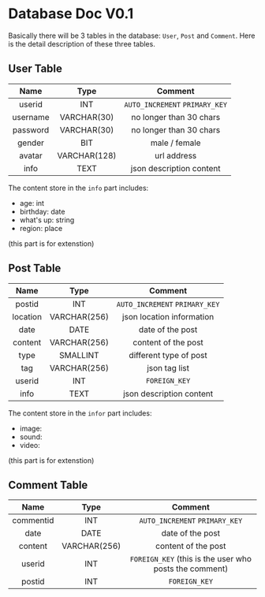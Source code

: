 # Database Doc V0.1

Basically there will be 3 tables in the database: `User`, `Post` and `Comment`. Here is the detail description of these three tables.

## User Table

Name | Type | Comment
:--: | :--: | :--:
userid | INT | `AUTO_INCREMENT` `PRIMARY_KEY`
username | VARCHAR(30) | no longer than 30 chars
password | VARCHAR(30) | no longer than 30 chars
gender | BIT | male / female
avatar | VARCHAR(128) | url address
info | TEXT | json description content

The content store in the `info` part includes:

+ age: int
+ birthday: date
+ what's up: string
+ region: place

(this part is for extenstion)

## Post Table

Name | Type | Comment
:--: | :--: | :--:
postid | INT | `AUTO_INCREMENT` `PRIMARY_KEY`
location | VARCHAR(256) | json location information
date | DATE | date of the post
content | VARCHAR(256) | content of the post
type | SMALLINT | different type of post
tag | VARCHAR(256) | json tag list
userid | INT | `FOREIGN_KEY`
info | TEXT | json description content

The content store in the `infor` part includes:

+ image:
+ sound:
+ video:

(this part is for extenstion)

## Comment Table

Name | Type | Comment
:--: | :--: | :--:
commentid | INT | `AUTO_INCREMENT` `PRIMARY_KEY`
date | DATE | date of the post
content | VARCHAR(256) | content of the post
userid | INT | `FOREIGN_KEY` (this is the user who posts the comment)
postid | INT | `FOREIGN_KEY`


